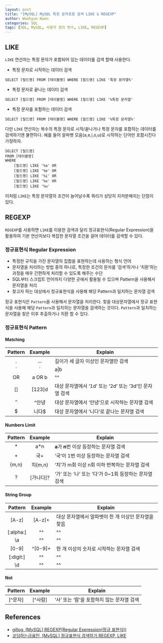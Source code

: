 ```yaml
--- 
layout: post
title: "[MySQL] MySQL 특정 문자포함 검색 LIKE & REGEXP"
author: Woohyun Kwon
categories: SQL
tags: [SQL, MySQL, 사용자 정의 변수, LIKE, REGEXP]
---
```


## LIKE

`LIKE` 연산자는 특정 문자가 포함되어 있는 데이터를 검색 할때 사용한다.

- 특정 문자로 시작하는 데이터 검색

```mysql
SELECT [필드명] FROM [테이블명] WHERE [필드명] LIKE '특정 문자열%'
```

- 특정 문자로 끝나는 데이터 검색

```mysql
SELECT [필드명] FROM [테이블명] WHERE [필드명] LIKE '%특정 문자열'
```

- 특정 문자를 포함하는  데이터  검색

```mysql
SELECT [필드명] FROM [테이블명] WHERE [필드명] LIKE '%특정 문자열%'
```

다만 `LIKE` 연산자는 복수의 특정 문자로 시작/끝나거나 특정 문자를 포함하는 데이터를 검색하기엔 불편하다. 예를 들어 알파벳 모음(a,e,i,o,u)로 시작하는 단어만 포함시킨다 가정하자.

```mysql
SELECT [필드명] 
FROM [테이블명]
WHERE 
    [필드명] LIKE '%a' OR
    [필드명] LIKE '%e' OR
    [필드명] LIKE '%i' OR
    [필드명] LIKE '%o' OR
    [필드명] LIKE '%u'
```

이처럼 `LIKE`는 특정 문자열의 조건이 늘어날수록 쿼리가 상당히 지저분해지는 단점이 있다.


## REGEXP

`REGEXP`를 사용하면 `LIKE`를 이용한 검색과 달리 정규표현식(Regular Expression)을 활용하여 기본 연산자보다 복잡한 문자열 조건을 걸어 데이터를 검색할 수 있다.

### 정규표현식 Regular Expression

- 특정한 규칙을 가진 문자열의 집합을 표현하는데 사용하는 형식 언어
- 문자열을 처리하는 방법 중의 하나로, 특정한 조건의 문자를 ‘검색’하거나 ‘치환’하는 과정을 매우 간편하게 처리할 수    있도록 해주는 수단
- SQL부터 스크립트 언어까지 다양한 곳에서 활용될 수 있으며 Pattern을 사용해서 문자열을 처리
- 찾고자 하는 대상에서 정규표현식을 사용해 해당 Pattern과 일치하는 문자열 검색

정규 표현식은 `Pattern`을 사용해서 문자열을 처리한다. 찾을 대상문자열에서 정규 표현식을 사용해 해당 `Pattern`과 일치하는 문자열을 검색하는 것이다. `Pattern`과 일치하는 문자열을 찾은 이후 추출하거나 치환 할 수 있다.

### 정규표현식 Pattern

#### Matching

| Pattern	| Example | Explain | 
|:---------:|:----:|------|
| .	| ... | 길이가 세 글자 이상인 문자열만 검색 |
| `|` | a\|b | 조건 `a` or `b`에 해당하는 문자열 검색 | 
| OR | a OR b | ^^ |
| [] | \[123\]d | 대상 문자열에서 ‘1d’ 또는 ‘2d’ 또는 ‘3d’인 문자열 검색 |
| `^` | ^안녕 | 대상 문자열에서 ‘안녕’으로 시작하는 문자열 검색 |
| $ | 니다$ | 대상 문자열에서 ‘니다’로 끝나는 문자열 검색 |

#### Numbers Limit

| Pattern	| Example | Explain | 
|:---------:|:----:|------|
| \* |	a*n | **a**가 **n**번 이상 등장하는 문자열 검색 |
| + | 국+ |	‘국’이 1번 이상 등장하는 문자열 검색 |
| {m,n} | 치{m,n} |	‘치’가 m회 이상 n회 이하 반복하는 문자열 검색 |
| ? | [가나다]? |‘가’ 또는 ‘나’ 또는 ‘다’가 0~1회 등장하는 문자열 검색 |

#### String Group

| Pattern	| Example | Explain | 
|:---------:|:----:|------|
| [A-z] |  [A-z]+ |	대상 문자열에서 알파벳이 한 개 이상인 문자열을 찾음 |
| [:alpha:] | ^^ | ^^ |
| \a | ^^ | ^^ |
| [0-9] | ^[0-9]+ |	한 개 이상의 숫자로 시작하는 문자열 검색 |
| [:digit:] | ^^ | ^^ |
| \d | ^^ | ^^ |

#### Not

| Pattern	| Example | Explain | 
|:---------:|:----:|------|
| [^문자] | [^사람] | ‘사’ 또는 ‘람’을 포함하지 않는 문자열 검색 |


## References

- [gillog, \[MySQL\] REGEXP(Regular Expression(정규 표현식))](https://velog.io/@gillog/MySQL-REGEXPRegular-Expression%EC%A0%95%EA%B7%9C-%ED%91%9C%ED%98%84%EC%8B%9D)
- [코딩하는금융인, \[MySQL\] 정규표현식 검색하기 REGEXP, LIKE](https://codingspooning.tistory.com/entry/MySQL-정규표현식-검색하기-REGEXP-LIKE)